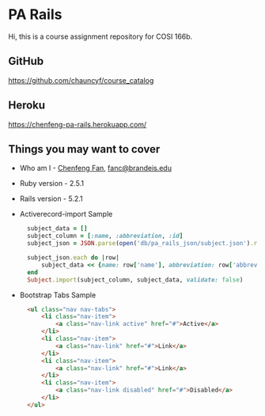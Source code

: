 # PA Rails

Hi, this is a course assignment repository for COSI 166b.

## GitHub
https://github.com/chauncyf/course_catalog

## Heroku
 https://chenfeng-pa-rails.herokuapp.com/


## Things you may want to cover

* Who am I - [Chenfeng Fan](https://github.com/chauncyf),  <fanc@brandeis.edu>

* Ruby version - 2.5.1 

* Rails version - 5.2.1

* Activerecord-import Sample
  ``` ruby
    subject_data = []
    subject_column = [:name, :abbreviation, :id]
    subject_json = JSON.parse(open('db/pa_rails_json/subject.json').read)

    subject_json.each do |row|
        subject_data << {name: row['name'], abbreviation: row['abbreviation'], id: row['id']}
    end
    Subject.import(subject_column, subject_data, validate: false)
  ```

* Bootstrap Tabs Sample
  ``` html
    <ul class="nav nav-tabs">
        <li class="nav-item">
            <a class="nav-link active" href="#">Active</a>
        </li>
        <li class="nav-item">
            <a class="nav-link" href="#">Link</a>
        </li>
        <li class="nav-item">
            <a class="nav-link" href="#">Link</a>
        </li>
        <li class="nav-item">
            <a class="nav-link disabled" href="#">Disabled</a>
        </li>
    </ul>
  ```
